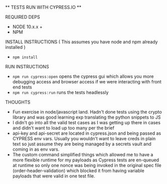 **  TESTS RUN WITH CYPRESS.IO **

REQUIRED DEPS

* NODE 10.x.x +
* NPM

INSTALL INSTRUCTIONS
( This assumes you have node and npm already installed )

* ```npm install```

RUN INSTRUCTIONS

* ```npm run cypress:open``` opens the cypress gui which allows you more debugging access and browser access if we were interacting with front end tests
* ```npm run cypress:run``` runs the tests headlessly

THOUGHTS

* Fun exercise in node/javascript land.  Hadn't done tests using the crypto library and was good learning exp translating the python snippets to JS
* I didn't go into all the valid test cases as I was getting up there in cases and didn't want to load up too many per the brief
* api-key and api-secret are located in cypress.json and being passed as CYPRESS env vars.  Usually you wouldn't want to leave creds in plain text so just assume they are being managed by a secrets vault and coming in as env vars.
* The custom command simplified things which allowed me to have a more flexible runtime for my payloads as Cypress tests are en-queued at runtime so only one nonce was being invoked in the original spec file (order-header-validation) which blocked it from having variable payloads that were valid in one test file.

